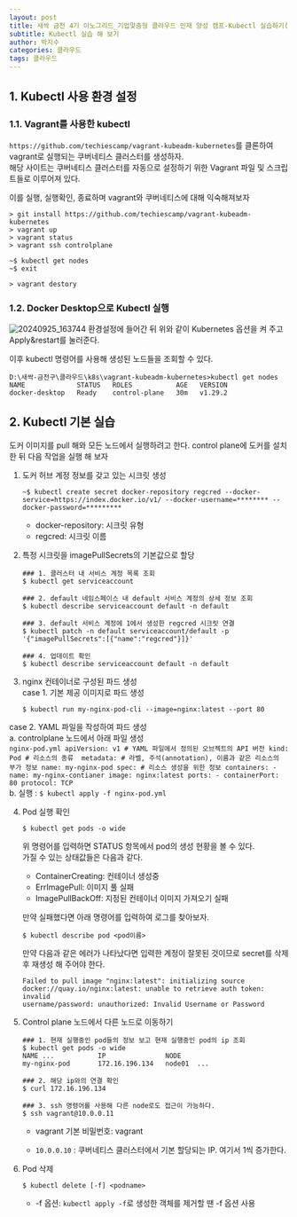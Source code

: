 ```yaml
---
layout: post
title: 새싹 금천 4기 이노그리드_기업맟춤형 클라우드 인재 양성 캠프-Kubectl 실습하기(1)
subtitle: Kubectl 실습 해 보기
author: 박지수
categories: 클라우드
tags: 클라우드
---
```


## 1. Kubectl 사용 환경 설정
### 1.1. Vagrant를 사용한 kubectl
`https://github.com/techiescamp/vagrant-kubeadm-kubernetes`를 클론하여 vagrant로 실행되는 쿠버네티스 클러스터를 생성하자.  
해당 사이트는 쿠버네티스 클러스터를 자동으로 설정하기 위한 Vagrant 파일 및 스크립트들로 이루어져 있다.  

이를 실행, 실행확인, 종료하며 vagrant와 쿠버네티스에 대해 익숙해져보자  
```
> git install https://github.com/techiescamp/vagrant-kubeadm-kubernetes
> vagrant up 
> vagrant status
> vagrant ssh controlplane

~$ kubectl get nodes
~$ exit

> vagrant destory
```

### 1.2. Docker Desktop으로 Kubectl 실행
![20240925_163744](https://github.com/user-attachments/assets/06633eee-0381-40ce-9380-a33d8883c65f)
환경설정에 들어간 뒤 위와 같이 Kubernetes 옵션을 켜 주고 Apply&restart를 눌러준다.

이후 kubectl 명령어를 사용해 생성된 노드들을 조회할 수 있다.
```
D:\새싹-금천구\클라우드\k8s\vagrant-kubeadm-kubernetes>kubectl get nodes
NAME             STATUS   ROLES           AGE   VERSION
docker-desktop   Ready    control-plane   30m   v1.29.2
```

## 2. Kubectl 기본 실습
도커 이미지를 pull 해와 모든 노드에서 실행하려고 한다. control plane에 도커를 설치한 뒤 다음 작업을 실행 해 보자

1.  도커 허브 계정 정보를 갖고 있는 시크릿 생성  
	```
	~$ kubectl create secret docker-repository regcred --docker-service=https://index.docker.io/v1/ --docker-username=******** --docker-password=*********
	```  
    - docker-repository: 시크릿 유형
    - regcred: 시크릿 이름  

2. 특정 시크릿을 imagePullSecrets의 기본값으로 할당  
	```
	### 1. 클러스터 내 서비스 계정 목록 조회
	$ kubectl get serviceaccount

	### 2. default 네임스페이스 내 default 서비스 계정의 상세 정보 조회
	$ kubectl describe serviceaccount default -n default

	### 3. default 서비스 계정에 1에서 생성한 regcred 시크릿 연결
	$ kubectl patch -n default serviceaccount/default -p '{"imagePullSecrets":[{"name":"regcred"}]}'

	### 4. 업데이트 확인
	$ kubectl describe serviceaccount default -n default
	```

3. nginx 컨테이너로 구성된 파드 생성  
	case 1. 기본 제공 이미지로 파드 생성  
	```
	$ kubectl run my-nginx-pod-cli --image=nginx:latest --port 80
	```  
  case 2. YAML 파일을 작성하여 파드 생성  
		a. controlplane 노드에서 아래 파일 생성  
      ``` nginx-pod.yml
      apiVersion: v1 # YAML 파일에서 정의된 오브젝트의 API 버전
      kind: Pod # 리소스의 종류 
      metadata: # 라벨, 주석(annotation), 이름과 같은 리소스의 부가 정보
      name: my-nginx-pod
      spec: # 리소스 생성을 위한 정보
        containers:
          - name: my-nginx-contianer
          image: nginx:latest
          ports:
            - containerPort: 80
            protocol: TCP
      ```  
    b. 실행 : ```$ kubectl apply -f nginx-pod.yml```  

4. Pod 실행 확인  
	```
	$ kubectl get pods -o wide
	```  
	위 명령어를 입력하면 STATUS 항목에서 pod의 생성 현황을 볼 수 있다.  
  가질 수 있는 상태값들은 다음과 같다.  
	- ContainerCreating: 컨테이너 생성중
	- ErrImagePull: 이미지 풀 실패
	- ImagePullBackOff: 지정된 컨테이너 이미지 가져오기 실패

	만약 실패했다면 아래 명령어를 입력하여 로그를 찾아보자.  
	```
	$ kubectl describe pod <pod이름>
	```  
	만약 다음과 같은 에러가 나타났다면 입력한 계정이 잘못된 것이므로 secret를 삭제 후 재생성 해 주어야 한다.  
	```
	Failed to pull image "nginx:latest": initializing source
	docker://quay.io/nginx:latest: unable to retrieve auth token: invalid
	username/password: unauthorized: Invalid Username or Password
	```  

6. Control plane 노드에서 다른 노드로 이동하기  
	```
	### 1. 현재 실행중인 pod들의 정보 보고 현재 실행중인 pod의 ip 조회 
	$ kubectl get pods -o wide
	NAME ...           IP               NODE
    my-nginx-pod       172.16.196.134   node01  ...
    
	### 2. 해당 ip와의 연결 확인
	$ curl 172.16.196.134

	### 3. ssh 명령어를 사용해 다른 node로도 접근이 가능하다.
	$ ssh vagrant@10.0.0.11
	```  
  	- vagrant 기본 비밀번호: vagrant  

    - `10.0.0.10` : 쿠버네티스 클러스터에서 기본 할당되는 IP. 여기서 1씩 증가한다.

8. Pod 삭제  
	```
	$ kubectl delete [-f] <podname>
	```  
	- -f 옵션: `kubectl apply -f`로 생성한 객체를 제거할 땐 -f 옵션 사용

